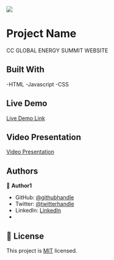 
![](https://img.shields.io/badge/Microverse-blueviolet)

# Project Name

CC GLOBAL ENERGY SUMMIT WEBSITE


## Built With
-HTML
-Javascript
-CSS

## Live Demo 

[Live Demo Link](https://michaelmunavu83.github.io/capstone-project/)

## Video Presentation

[Video Presentation](https://www.loom.com/share/9a5afa4618204a518f3cd4eb320dc7e4)




## Authors

👤 **Author1**

- GitHub: [@githubhandle](https://github.com/MICHAELMUNAVU83)
- Twitter: [@twitterhandle](https://twitter.com/MunavuMichael)
- LinkedIn: [LinkedIn](https://www.linkedin.com/in/michael-munavu-78703a218/)
- 



## 📝 License

This project is [MIT](./MIT.md) licensed.
